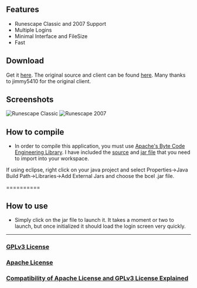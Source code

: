 Features
-------------------------------
* Runescape Classic and 2007 Support
* Multiple Logins
* Minimal Interface and FileSize
* Fast

Download
-------------------------------

Get it [here](https://github.com/Hu6/VestaClient/raw/master/VestaClient.jar). The original source and client can be found [here](http://code.google.com/p/vestaclient/). Many thanks to jimmy5410 for the original client.

Screenshots
-------------------------------

![Runescape Classic](https://raw.github.com/Hu6/VestaClient/master/RSC.png)
![Runescape 2007](https://raw.github.com/Hu6/VestaClient/master/RS2007.png)

How to compile
-------------------------------
* In order to  compile this application, you must use [Apache's Byte Code Engineering Library](http://commons.apache.org/bcel/). I have included the [source](https://github.com/Hu6/VestaClient/tree/master/src) and [jar file](https://github.com/Hu6/VestaClient/blob/master/VestaClient0.02.jar?raw=true) that you need to import into your workspace.

If using eclipse, right click on your java project and select Properties->Java Build Path->Libraries->Add External Jars and choose the bcel .jar file.

==========

How to use
-------------------------------
* Simply click on the jar file to launch it. It takes a moment or two to launch, but once initialized it should load the login screen very quickly.

***

### [GPLv3 License](http://www.gnu.org/licenses/gpl.txt)

### [Apache License](http://www.apache.org/licenses/LICENSE-2.0.txt)

### [Compatibility of Apache License and GPLv3 License Explained](http://www.apache.org/licenses/GPL-compatibility.html)